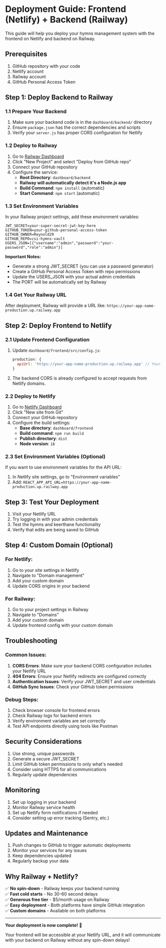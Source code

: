 # Deployment Guide: Frontend (Netlify) + Backend (Railway)

This guide will help you deploy your hymns management system with the frontend on Netlify and backend on Railway.

## Prerequisites

1. GitHub repository with your code
2. Netlify account
3. Railway account
4. GitHub Personal Access Token

## Step 1: Deploy Backend to Railway

### 1.1 Prepare Your Backend

1. Make sure your backend code is in the `dashboard/backend/` directory
2. Ensure `package.json` has the correct dependencies and scripts
3. Verify your `server.js` has proper CORS configuration for Netlify

### 1.2 Deploy to Railway

1. Go to [Railway Dashboard](https://railway.app/)
2. Click "New Project" and select "Deploy from GitHub repo"
3. Connect your GitHub repository
4. Configure the service:
   - **Root Directory**: `dashboard/backend`
   - **Railway will automatically detect it's a Node.js app**
   - **Build Command**: `npm install` (automatic)
   - **Start Command**: `npm start` (automatic)

### 1.3 Set Environment Variables

In your Railway project settings, add these environment variables:

```
JWT_SECRET=your-super-secret-jwt-key-here
GITHUB_TOKEN=your-github-personal-access-token
GITHUB_OWNER=Reynold29
GITHUB_REPO=csi-hymns-vault
USERS_JSON=[{"username":"admin","password":"your-password","role":"admin"}]
```

**Important Notes:**
- Generate a strong JWT_SECRET (you can use a password generator)
- Create a GitHub Personal Access Token with repo permissions
- Update the USERS_JSON with your actual admin credentials
- The PORT will be automatically set by Railway

### 1.4 Get Your Railway URL

After deployment, Railway will provide a URL like:
`https://your-app-name-production.up.railway.app`

## Step 2: Deploy Frontend to Netlify

### 2.1 Update Frontend Configuration

1. Update `dashboard/frontend/src/config.js`:
   ```javascript
   production: {
     apiUrl: 'https://your-app-name-production.up.railway.app' // Your actual Railway URL
   }
   ```

2. The backend CORS is already configured to accept requests from Netlify domains.

### 2.2 Deploy to Netlify

1. Go to [Netlify Dashboard](https://app.netlify.com/)
2. Click "New site from Git"
3. Connect your GitHub repository
4. Configure the build settings:
   - **Base directory**: `dashboard/frontend`
   - **Build command**: `npm run build`
   - **Publish directory**: `dist`
   - **Node version**: `18`

### 2.3 Set Environment Variables (Optional)

If you want to use environment variables for the API URL:

1. In Netlify site settings, go to "Environment variables"
2. Add: `REACT_APP_API_URL=https://your-app-name-production.up.railway.app`

## Step 3: Test Your Deployment

1. Visit your Netlify URL
2. Try logging in with your admin credentials
3. Test the hymns and keerthane functionality
4. Verify that edits are being saved to GitHub

## Step 4: Custom Domain (Optional)

### For Netlify:
1. Go to your site settings in Netlify
2. Navigate to "Domain management"
3. Add your custom domain
4. Update CORS origins in your backend

### For Railway:
1. Go to your project settings in Railway
2. Navigate to "Domains"
3. Add your custom domain
4. Update frontend config with your custom domain

## Troubleshooting

### Common Issues:

1. **CORS Errors**: Make sure your backend CORS configuration includes your Netlify URL
2. **404 Errors**: Ensure your Netlify redirects are configured correctly
3. **Authentication Issues**: Verify your JWT_SECRET and user credentials
4. **GitHub Sync Issues**: Check your GitHub token permissions

### Debug Steps:

1. Check browser console for frontend errors
2. Check Railway logs for backend errors
3. Verify environment variables are set correctly
4. Test API endpoints directly using tools like Postman

## Security Considerations

1. Use strong, unique passwords
2. Generate a secure JWT_SECRET
3. Limit GitHub token permissions to only what's needed
4. Consider using HTTPS for all communications
5. Regularly update dependencies

## Monitoring

1. Set up logging in your backend
2. Monitor Railway service health
3. Set up Netlify form notifications if needed
4. Consider setting up error tracking (Sentry, etc.)

## Updates and Maintenance

1. Push changes to GitHub to trigger automatic deployments
2. Monitor your services for any issues
3. Keep dependencies updated
4. Regularly backup your data

## Why Railway + Netlify?

✅ **No spin-down** - Railway keeps your backend running  
✅ **Fast cold starts** - No 30-60 second delays  
✅ **Generous free tier** - $5/month usage on Railway  
✅ **Easy deployment** - Both platforms have simple GitHub integration  
✅ **Custom domains** - Available on both platforms  

---

**Your deployment is now complete!** 🎉

Your frontend will be accessible at your Netlify URL, and it will communicate with your backend on Railway without any spin-down delays! 